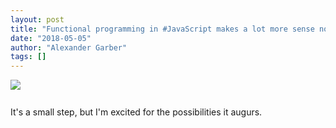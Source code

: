 ```yaml
---
layout: post
title: "Functional programming in #JavaScript makes a lot more sense now "
date: "2018-05-05"
author: "Alexander Garber"
tags: []
---
```


<div dir="ltr" style="text-align: left;" trbidi="on">
          <div xmlns="http://www.w3.org/1999/xhtml">
<a href="https://lh3.googleusercontent.com/-4x8G3wib1RQ/Wu2c7TQ4aoI/AAAAAAAAaMU/D1vahmg5NW4-w5gjlJISsUDgaR9I-ZBkQCHMYCw/s2560/%255BUNSET%255D" onblur="try {parent.deselectBloggerImageGracefully();} catch(e) {}"><img border="0" src="https://lh3.googleusercontent.com/-4x8G3wib1RQ/Wu2c7TQ4aoI/AAAAAAAAaMU/D1vahmg5NW4-w5gjlJISsUDgaR9I-ZBkQCHMYCw/s640/%255BUNSET%255D" style="cursor: hand; cursor: pointer; display: block; margin: 0px auto 10px; text-align: center;"></a><br>It's
            a small step, but I'm excited for the possibilities it augurs.</div>
        </div>